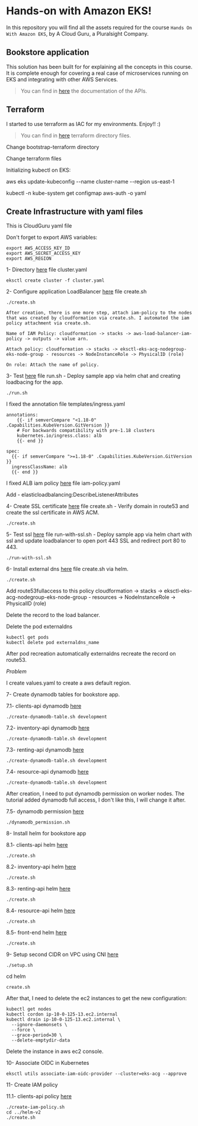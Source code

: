 # Hands-on with Amazon EKS!

In this repository you will find all the assets required for the course `Hands On With Amazon EKS`, by A Cloud Guru, a Pluralsight Company.


## Bookstore application

This solution has been built for for explaining all the concepts in this course. It is complete enough for covering a real case of microservices running on EKS and integrating with other AWS Services.

> You can find in [here](_docs/api.md) the documentation of the APIs.


## Terraform

I started to use terraform as IAC for my environments. Enjoy!! :)

> You can find in [here](terraform) terraform directory files.

Change bootstrap-terraform directory

Change terraform files

Initializing kubectl on EKS:

aws eks update-kubeconfig --name cluster-name --region us-east-1

kubectl -n kube-system get configmap aws-auth -o yaml

## Create Infrastructure with yaml files

This is CloudGuru yaml file 

Don't forget to export AWS variables:
```
export AWS_ACCESS_KEY_ID
export AWS_SECRET_ACCESS_KEY
export AWS_REGION
```

1- Directory [here](Infrastructure/eksctl/01-initial-cluster) file cluster.yaml

```eksctl create cluster -f cluster.yaml```

2- Configure application LoadBalancer [here](Infrastructure/k8s-tooling/load-balancer-controller) file create.sh

```./create.sh```

```
After creation, there is one more step, attach iam-policy to the nodes that was created by cloudformation via create.sh. I automated the iam policy attachment via create.sh.

Name of IAM Policy: cloudformation -> stacks -> aws-load-balancer-iam-policy -> outputs -> value arn.

Attach policy: cloudformation -> stacks -> eksctl-eks-acg-nodegroup-eks-node-group - resources -> NodeInstanceRole -> PhysicalID (role)

On role: Attach the name of policy.
```

3- Test [here](Infrastructure/k8s-tooling/load-balancer-controller/test) file run.sh - Deploy sample app via helm chat and creating loadbacing for the app.

```./run.sh```

I fixed the annotation file templates/ingress.yaml
```  
annotations:
    {{- if semverCompare "<1.18-0" .Capabilities.KubeVersion.GitVersion }}
    # For backwards compatibility with pre-1.18 clusters
    kubernetes.io/ingress.class: alb
    {{- end }}

spec:
  {{- if semverCompare ">=1.18-0" .Capabilities.KubeVersion.GitVersion }}
  ingressClassName: alb
  {{- end }}
```
  
I fixed ALB iam policy [here](Infrastructure/k8s-tooling/load-balancer-controller) file iam-policy.yaml

Add - elasticloadbalancing:DescribeListenerAttributes

4- Create SSL certificate [here](Infrastructure/cloudformation/ssl-certificate) file create.sh - Verify domain in route53 and create the ssl certificate in AWS ACM.

```./create.sh```

5- Test ssl [here](Infrastructure/k8s-tooling/load-balancer-controller/test) file run-with-ssl.sh - Deploy sample app via helm chart with ssl and update loadbalancer to open port 443 SSL and redirect port 80 to 443.

```./run-with-ssl.sh```

6- Install external dns [here](Infrastructure/k8s-tooling/external-dns) file create.sh via helm.

```./create.sh``` 

Add route53fullaccess to this policy cloudformation -> stacks -> eksctl-eks-acg-nodegroup-eks-node-group - resources -> NodeInstanceRole -> PhysicalID (role)

Delete the record to the load balancer.

Delete the pod externaldns
```
kubectl get pods
kubectl delete pod externaldns_name
``` 

After pod recreation automatically externaldns recreate the record on route53.

*Problem*

I create values.yaml to create a aws default region.

7- Create dynamodb tables for bookstore app.

7.1- clients-api dynamodb [here](clients-api/infra/cloudformation)

```./create-dynamodb-table.sh development```

7.2- inventory-api dynamodb [here](inventory-api/infra/cloudformation)

```./create-dynamodb-table.sh development```

7.3- renting-api dynamodb [here](renting-api/infra/cloudformation)

```./create-dynamodb-table.sh development```

7.4- resource-api dynamodb [here](resource-api/infra/cloudformation)

```./create-dynamodb-table.sh development```

After creation, I need to put dynamodb permission on worker nodes. The tutorial added dynamodb full access, I don't like this, I will change it after.

7.5- dynamodb permission [here](marcos_scripts)

```./dynamodb_permission.sh``` 

8- Install helm for bookstore app

8.1- clients-api helm [here](clients-api/infra/helm)

```./create.sh``` 

8.2- inventory-api helm [here](inventory-api/infra/helm)

```./create.sh``` 

8.3- renting-api helm [here](renting-api/infra/helm)

```./create.sh``` 

8.4- resource-api helm [here](resource-api/infra/helm)

```./create.sh``` 

8.5- front-end helm [here](front-end/infra/helm)

```./create.sh``` 

9- Setup second CIDR on VPC using CNI [here](Infrastructure/k8s-tooling/cni)

```./setup.sh```

cd helm

```create.sh```

After that, I need to delete the ec2 instances to get the new configuration:

```
kubectl get nodes
kubectl cordon ip-10-0-125-13.ec2.internal
kubectl drain ip-10-0-125-13.ec2.internal \
  --ignore-daemonsets \
  --force \
  --grace-period=30 \
  --delete-emptydir-data
```

Delete the instance in aws ec2 console.

10- Associate OIDC in Kubernetes

```eksctl utils associate-iam-oidc-provider --cluster=eks-acg --approve```

11- Create IAM policy

11.1- clients-api policy [here](clients-api/infra/cloudformation)

```
./create-iam-policy.sh
cd ../helm-v2
./create.sh

```


